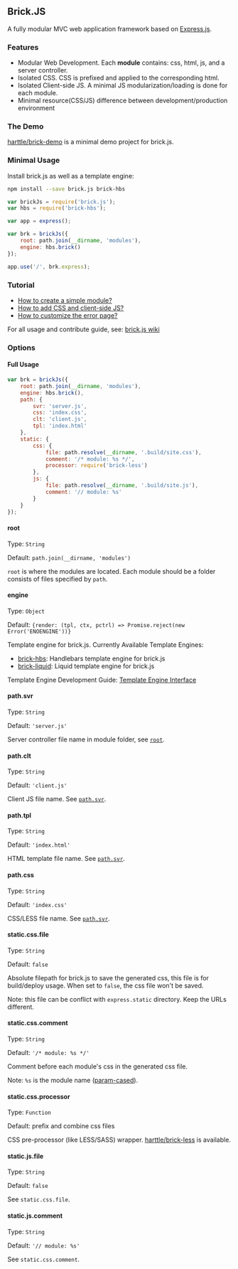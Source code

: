## Brick.JS

A fully modular MVC web application framework based on [Express.js][express]. 


### Features

* Modular Web Development. Each **module** contains: css, html, js, and a server controller.
* Isolated CSS. CSS is prefixed and applied to the corresponding html.
* Isolated Client-side JS. A minimal JS modularization/loading is done for each module.
* Minimal resource(CSS/JS) difference between development/production environment

### The Demo

[harttle/brick-demo][demo] is a minimal demo project for brick.js. 

### Minimal Usage

Install brick.js as well as a template engine:

```bash
npm install --save brick.js brick-hbs
```

```javascript
var brickJs = require('brick.js');
var hbs = require('brick-hbs');

var app = express();

var brk = brickJs({
    root: path.join(__dirname, 'modules'),
    engine: hbs.brick()
});

app.use('/', brk.express);
```

### Tutorial

* [How to create a simple module?][simple-module]
* [How to add CSS and client-side JS?][css-and-js]
* [How to customize the error page?][error-page]

For all usage and contribute guide, see: [brick.js wiki][wiki]

### Options

#### Full Usage

```javascript
var brk = brickJs({
    root: path.join(__dirname, 'modules'),
    engine: hbs.brick(),
    path: {
        svr: 'server.js',
        css: 'index.css',
        clt: 'client.js',
        tpl: 'index.html'
    },
    static: {
        css: {
            file: path.resolve(__dirname, '.build/site.css'),
            comment: '/* module: %s */',
            processor: require('brick-less')
        },
        js: {
            file: path.resolve(__dirname, '.build/site.js'),
            comment: '// module: %s'
        }
    }
});
```

#### root

Type: `String`

Default: `path.join(__dirname, 'modules')`

`root` is where the modules are located. Each module should be a folder consists of files specified by `path`.

#### engine

Type: `Object`

Default: `{render: (tpl, ctx, pctrl) => Promise.reject(new Error('ENOENGINE'))}`

Template engine for brick.js. Currently Available Template Engines:

* [brick-hbs][brick-hbs]: Handlebars template engine for brick.js
* [brick-liquid][brick-liquid]: Liquid template engine for brick.js

Template Engine Development Guide: [Template Engine Interface][tpl-contrib]

#### path.svr

Type: `String`

Default: `'server.js'`

Server controller file name in module folder, see [`root`](#root).

#### path.clt

Type: `String`

Default: `'client.js'`

Client JS file name. See [`path.svr`](#pathsvr).

#### path.tpl

Type: `String`

Default: `'index.html'`

HTML template file name. See [`path.svr`](#pathsvr).

#### path.css

Type: `String`

Default: `'index.css'`

CSS/LESS file name. See [`path.svr`](#pathsvr).

#### static.css.file

Type: `String`

Default: `false`

Absolute filepath for brick.js to save the generated css, this file is for build/deploy usage.
When set to `false`, the css file won't be saved. 

Note: this file can be conflict with `express.static` directory. Keep the URLs different.

#### static.css.comment

Type: `String`

Default: `'/* module: %s */'`

Comment before each module's css in the generated css file. 

Note: `%s` is the module name ([param-cased][param-case]).

#### static.css.processor

Type: `Function`

Default: prefix and combine css files

CSS pre-processor (like LESS/SASS) wrapper. [harttle/brick-less][brick-less] is available.

#### static.js.file

Type: `String`

Default: `false`

See `static.css.file`.

#### static.js.comment

Type: `String`

Default: `'// module: %s'`

See `static.css.comment`.

[express]: http://expressjs.com/en/index.html 
[simple-module]: https://github.com/harttle/brick.js/wiki/a-simple-module
[brick-hbs]: https://github.com/harttle/brick-hbs
[brick-liquid]: https://github.com/harttle/brick-liquid
[demo]: https://github.com/harttle/brick-demo
[wiki]: https://github.com/harttle/brick.js/wiki
[error-page]: https://github.com/harttle/brick.js/wiki/customize-error-page
[css-and-js]: https://github.com/harttle/brick.js/wiki/css-and-js
[param-case]: https://github.com/blakeembrey/param-case
[tpl-contrib]: https://github.com/harttle/brick.js/wiki/Template-Engine-Interface
[brick-less]: https://github.com/harttle/brick-less
